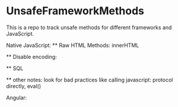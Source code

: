 # UnsafeFrameworkMethods

This is a repo to track unsafe methods for different frameworks and JavaScript.




Native JavaScript:
** Raw HTML Methods:
innerHTML

** Disable encoding:


** SQL 


** other notes:
look for bad practices like calling javascript: protocol directly, 
eval()



Angular:



